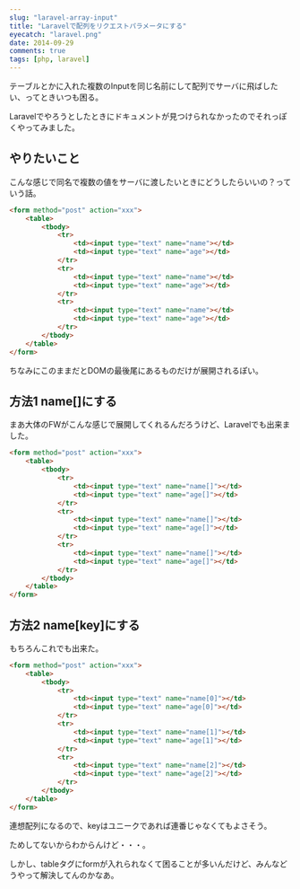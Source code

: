 ```yaml
---
slug: "laravel-array-input"
title: "Laravelで配列をリクエストパラメータにする"
eyecatch: "laravel.png"
date: 2014-09-29
comments: true
tags: [php, laravel]
---
```

テーブルとかに入れた複数のInputを同じ名前にして配列でサーバに飛ばしたい、ってときいつも困る。

Laravelでやろうとしたときにドキュメントが見つけられなかったのでそれっぽくやってみました。

## やりたいこと

こんな感じで同名で複数の値をサーバに渡したいときにどうしたらいいの？っていう話。

``` html
<form method="post" action="xxx">
    <table>
        <tbody>
            <tr>
                <td><input type="text" name="name"></td>
                <td><input type="text" name="age"></td>
            </tr>
            <tr>
                <td><input type="text" name="name"></td>
                <td><input type="text" name="age"></td>
            </tr>
            <tr>
                <td><input type="text" name="name"></td>
                <td><input type="text" name="age"></td>
            </tr>
        </tbody>
    </table>
</form>
```

ちなみにこのままだとDOMの最後尾にあるものだけが展開されるぽい。


## 方法1 name[]にする

まあ大体のFWがこんな感じで展開してくれるんだろうけど、Laravelでも出来ました。

``` html
<form method="post" action="xxx">
    <table>
        <tbody>
            <tr>
                <td><input type="text" name="name[]"></td>
                <td><input type="text" name="age[]"></td>
            </tr>
            <tr>
                <td><input type="text" name="name[]"></td>
                <td><input type="text" name="age[]"></td>
            </tr>
            <tr>
                <td><input type="text" name="name[]"></td>
                <td><input type="text" name="age[]"></td>
            </tr>
        </tbody>
    </table>
</form>
```

## 方法2 name[key]にする

もちろんこれでも出来た。

``` html
<form method="post" action="xxx">
    <table>
        <tbody>
            <tr>
                <td><input type="text" name="name[0]"></td>
                <td><input type="text" name="age[0]"></td>
            </tr>
            <tr>
                <td><input type="text" name="name[1]"></td>
                <td><input type="text" name="age[1]"></td>
            </tr>
            <tr>
                <td><input type="text" name="name[2]"></td>
                <td><input type="text" name="age[2]"></td>
            </tr>
        </tbody>
    </table>
</form>
```

連想配列になるので、keyはユニークであれば連番じゃなくてもよさそう。

ためしてないからわからんけど・・・。

しかし、tableタグにformが入れられなくて困ることが多いんだけど、みんなどうやって解決してんのかなあ。
